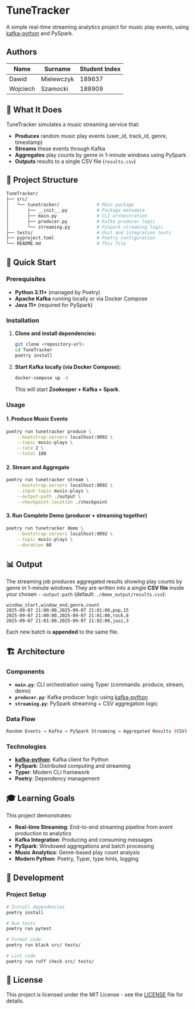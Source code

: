 # TuneTracker

A simple real-time streaming analytics project for music play events, using [kafka-python](https://github.com/dpkp/kafka-python) and PySpark.

## Authors

| Name     | Surname    | Student Index |
|----------|------------|---------------|
| Dawid    | Mielewczyk | 189637        |
| Wojciech | Szamocki   | 188909        |

## 🎯 What It Does

TuneTracker simulates a music streaming service that:

- **Produces** random music play events (user_id, track_id, genre, timestamp)  
- **Streams** these events through Kafka  
- **Aggregates** play counts by genre in 1-minute windows using PySpark  
- **Outputs** results to a single CSV file (`results.csv`)  

## 📁 Project Structure

```bash
TuneTracker/
├── src/
│   └── tunetracker/              # Main package
│       ├── __init__.py           # Package metadata
│       ├── main.py               # CLI orchestration
│       ├── producer.py           # Kafka producer logic
│       └── streaming.py          # PySpark streaming logic
├── tests/                        # Unit and integration tests
├── pyproject.toml                # Poetry configuration
└── README.md                     # This file
````

## 🚀 Quick Start

### Prerequisites

- **Python 3.11+** (managed by Poetry)
- **Apache Kafka** running locally or via Docker Compose
- **Java 11+** (required for PySpark)

### Installation

1. **Clone and install dependencies:**

   ```bash
   git clone <repository-url>
   cd TuneTracker
   poetry install
   ```

2. **Start Kafka locally (via Docker Compose):**

   ```bash
   docker-compose up -d
   ```

   This will start **Zookeeper + Kafka + Spark**.

### Usage

#### 1. Produce Music Events

```bash
poetry run tunetracker produce \
    --bootstrap-servers localhost:9092 \
    --topic music-plays \
    --rate 2 \
    --total 100
```

#### 2. Stream and Aggregate

```bash
poetry run tunetracker stream \
    --bootstrap-servers localhost:9092 \
    --input-topic music-plays \
    --output-path ./output \
    --checkpoint-location ./checkpoint
```

#### 3. Run Complete Demo (producer + streaming together)

```bash
poetry run tunetracker demo \
    --bootstrap-servers localhost:9092 \
    --topic music-plays \
    --duration 60
```

## 📊 Output

The streaming job produces aggregated results showing play counts by genre in 1-minute windows.
They are written into a single **CSV file** inside your chosen `--output-path` (default: `./demo_output/results.csv`):

```csv
window_start,window_end,genre,count
2025-09-07 21:00:00,2025-09-07 21:01:00,pop,15
2025-09-07 21:00:00,2025-09-07 21:01:00,rock,8
2025-09-07 21:01:00,2025-09-07 21:02:00,jazz,3
```

Each new batch is **appended** to the same file.

## 🏗️ Architecture

### Components

- **`main.py`**: CLI orchestration using Typer (commands: produce, stream, demo)
- **`producer.py`**: Kafka producer logic using [kafka-python](https://github.com/dpkp/kafka-python)
- **`streaming.py`**: PySpark streaming + CSV aggregation logic

### Data Flow

```bash
Random Events → Kafka → PySpark Streaming → Aggregated Results (CSV)
```

### Technologies

- **[kafka-python](https://github.com/dpkp/kafka-python)**: Kafka client for Python
- **PySpark**: Distributed computing and streaming
- **Typer**: Modern CLI framework
- **Poetry**: Dependency management

## 🎓 Learning Goals

This project demonstrates:

- **Real-time Streaming**: End-to-end streaming pipeline from event production to analytics
- **Kafka Integration**: Producing and consuming messages
- **PySpark**: Windowed aggregations and batch processing
- **Music Analytics**: Genre-based play count analysis
- **Modern Python**: Poetry, Typer, type hints, logging

## 🔧 Development

### Project Setup

```bash
# Install dependencies
poetry install

# Run tests
poetry run pytest

# Format code
poetry run black src/ tests/

# Lint code
poetry run ruff check src/ tests/
```

## 📝 License

This project is licensed under the MIT License - see the [LICENSE](LICENSE) file for details.

